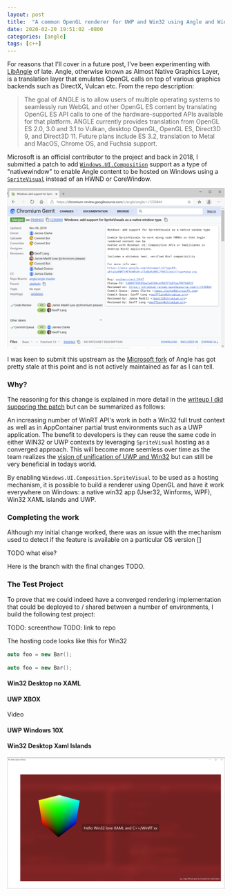 ```yaml
---
layout: post
title:  "A common OpenGL renderer for UWP and Win32 using Angle and Win.UI.Composition"
date: 2020-02-20 19:51:02 -0800
categories: [angle]
tags: [c++]
---
```


For reasons that I'll cover in a future post, I've been experimenting with [LibAngle](https://chromium.googlesource.com/angle/angle) of late.  Angle, otherwise known as Almost Native Graphics Layer, is a translation layer that emulates OpenGL calls on top of various graphics backends such as DirectX, Vulcan etc.  From the repo description:

> The goal of ANGLE is to allow users of multiple operating systems to seamlessly run WebGL and other OpenGL ES content by translating OpenGL ES API calls to one of the hardware-supported APIs available for that platform. ANGLE currently provides translation from OpenGL ES 2.0, 3.0 and 3.1 to Vulkan, desktop OpenGL, OpenGL ES, Direct3D 9, and Direct3D 11. Future plans include ES 3.2, translation to Metal and MacOS, Chrome OS, and Fuchsia support.

Microsoft is an official contributor to the project and back in 2018, I submitted a patch to add [`Windows.UI.Composition`](https://docs.microsoft.com/en-us/uwp/api/Windows.UI.Composition) support as a type of "nativewindow" to enable Angle content to be hosted on Windows using a [`SpriteVisual`]() instead of an HWND or CoreWindow.

[![Angle Patch](/static/img/angle-1-26-2020/gerrit.png)](https://chromium-review.googlesource.com/c/angle/angle/+/1236844)

I was keen to submit this upstream as the [Microsoft fork](TODO) of Angle has got pretty stale at this point and is not actively maintained as far as I can tell.

### Why?
The reasoning for this change is explained in more detail in the [writeup I did supporing the patch](https://docs.google.com/document/d/1ggv6H-aK1a3pXNMTtMF6h0Bv0rulIeBpBxBBCJYR6Zs/edit) but can be summarized as follows:

An increasing number of WinRT API's work in both a Win32 full trust context as well as in AppContainer partial trust environments such as a UWP application.  The benefit to developers is they can reuse the same code in either WIN32 or UWP contexts by leveraging `SpriteVisual` hosting as a converged approach.  This will become more seemless over time as the team realizes the [vision of unification of UWP and Win32](https://myignite.techcommunity.microsoft.com/sessions/81330?source=sessions) but can still be very beneficial in todays world.

By enabling `Windows.UI.Composition.SpriteVisual` to be used as a hosting mechanism, it is  possible to build a renderer using OpenGL and have it work everywhere on Windows: a native win32 app (User32, Winforms, WPF), Win32 XAML islands and UWP.

### Completing the work
Although my initial change worked, there was an issue with the mechanism used to detect if the feature is available on a particular OS version []

TODO what else?

Here is the branch with the final changes TODO.

### The Test Project
To prove that we could indeed have a converged rendering implementation that could be deployed to / shared between a number of environments, I build the following test project:

TODO: screenthow
TODO: link to repo

The hosting code looks like this for Win32

```c++
auto foo = new Bar();
```

```c++
auto foo = new Bar();
```

#### Win32 Desktop no XAML

#### UWP XBOX
Video

#### UWP Windows 10X

#### Win32 Desktop Xaml Islands

![angie in islands](/static/img/angle-1-26-2020/angleinislands.png)